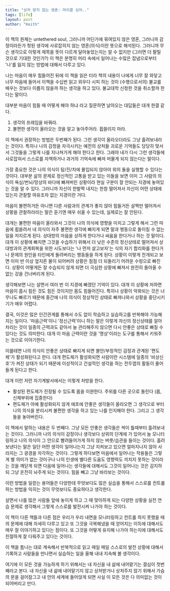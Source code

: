 ```yaml
---
title: "상처 받지 않는 영혼: 마이클 싱어.."
tags: [life]
layout: post
author: "Keith"
---
```


이 책의 원제는 untethered soul, 그러니까 어딘가에 묶여있지 않은 영혼, 그러니까 감정이라든가 헛된 생각에 사로잡히지 않는 영혼(의식)이란 뜻으로 해석된다. 그러니까 무슨 생각으로 이렇게 제목을 뜻이 다르게 달아놓았는지는 알 수 없지만 (그러면 더 팔릴 것으로 기대한 것인가?) 이 책은 분명히 머리 속에서 일어나는 수많은 잡념으로부터 '나'를 잃지 않는 방법에 대해서 다루고 있다.

나는 마음이 매우 힘들어진 뒤에 이 책을 읽은 터라 책의 내용이 나에게 너무 잘 와닿고 너무 마음에 들어서 이책을 수십번 읽고 외우다 시피 하는 것이 (수행으로서의) 불교를 배우는 것보다 이롭지 않을까 하는 생각을 하고 있다. 불교대학 신청한 것을 취소할까 한다는 말이다. 

대부분 마음이 힘들 때 어떻게 해야 하냐 라고 질문하면 날아오는 대답들은 대개 한결 같다.

1. 생각의 프레임을 바꿔라.
1. 불편한 생각이 올라오는 것을 알고 놓아주어라. 휩쓸리지 마라.

이 책에서 권장하는 방법은 두번째가 된다. 그런 생각이 올라오더라도 그냥 흘려보내라는 것이다. 특히나 나의 감정을 자극시키는 예전의 상처들 괴로운 기억들도 당당히 맞서서 그것들을 그렇게 나를 지나쳐가게 해야 한다고 한다. 그래야 내가 다시 그런 생각들에 사로잡혀서 스스로를 자책하거나 과거의 기억속에 빠져 머물게 되지 않는다는 말이다.

가장 중요한 것은 나의 의식이 탐/진/치에 몰입되지 않아야 위의 둘을 실행할 수 있다는 것이다. 대부분 삶의 문제로 정신적인 고통을 받고 있는 이들을 보면 이미 그 사람의 의식이 욕심/번뇌/망상의 바다에 빠져버린 상황이라 현실 구분이 잘 안되는 지경에 놓여있는 것을 알 수 있다. 그러니까 자신이 한발짝 내지는 한참 떨어져서 자신이 어떤 상태에 있는지 관찰할 여유조차 없는 지경이란 거다.

마음이 불편하거든 아니면 다른 사람과의 관계가 좋지 않아 힘들거든 살짝만 떨어져서 상황을 관찰하라라는 말은 듣기엔 매우 쉬울 수 있는데, 실제로는 잘 안된다.

대개는 불편한 마음이 올라와서 그것이 나의 의식에 영향을 미치고 그렇게 해서 그런 마음에 휩쓸려서 내 의식이 자주 불편한 생각에 빠지게 되면 말과 행동으로 돌이킬 수 없는 일을 저지르게 된다. 상대방의 마음을 상하게 한다거나 싸움을 한다거나 하는 것 말이다. 대개 이 상황에 빠지면 그것을 수습하기 위해서 더 낮은 수준의 정신상태로 떨어져서 상대방과의 관계회복을 위한 시도보다는 '나 먼저 살고보자'는 식의 자기 합리화를 한다거나 문제의 원인을 타인에게 돌려버리는 행동들을 하게 된다. 상황이 이렇게 전개되고 보면 이미 반 이상 엎지른 물이 되어버려 상황은 점점 더 되돌리기 어려운 수렁으로 빠진다. 상황이 어떻게든 잘 수습되지 않게 되면 더 극심한 상황에 빠져서 완전히 돌아올 수 없는 강을 건너버리게 된다.

생각해보면 나는 살면서 여러 번 이 지경에 빠졌던 기억이 있다. 대개 이 상황에 처하면 마음이 몹시 힘든 것도 힘든 것이지만 몸도 힘들어진다. 특히나 상황이 악화되는 것은 너무나도 빠르기 때문에 중간에 나의 의식이 정상적인 상태로 빠져나와서 상황을 중단시키기가 매우 어렵다. 

결국, 이것은 많은 인간관계를 통해서 수도 없이 학습하고 실습하고를 반복해야 가능해지는 일이다. '마음근력'이니 '정신근력'이니 하는 말은 이렇게 자신의 정신상태를 알아차리는 것이 일종의 근력과도 같아서 늘 관리해주지 않으면 다시 안좋은 상태로 빠질 수 있다는 것도 의미한다. 대개 이 마음 근력이란 것을 '명상'이라는 도구를 통해서 키워주는 것으로 이야기한다. 

이를테면 나의 의식이 안좋은 상태로 빠지게 되면 블안/부정적인 감정과 관계된 '편도체'가 활성화된다고 한다. 대개 편도체가 활성화되면 사람이란 시스템에 일종의 '비상신호'가 켜진 상태가 되기 때문에 이성적이고 건설적인 생각을 하는 전두엽의 활동이 줄어들게 된다고 한다.

대개 이런 저런 자기계발서에서는 이렇게 처방을 한다.

- 활성된 편도체가 진정될 수 있도록 몸을 이완한다. 주위를 다른 곳으로 돌린다 (몸, 신체부위에 집중한다)
- 편도체가 아예 활성화되지 않게 애초에 안좋은 생각들이 올라오면 그 생각으로 부터 나의 의식을 분리시켜 불편한 생각을 하고 있는 나를 인지해야 한다. 그리고 그 생각들을 놓아버린다.

이 책에서 말하는 내용은 두 번째다. 그냥 모든 안좋은 생각들은 싹이 틀때부터 흘려보내는 것이다. 그러니까 나의 의식이 감정이나 생각보다 상위의 단계에 가 있어서 늘 모니터링하고 나의 의식이 그 안으로 빨려들어가게 하지 않는 버릇/습관을 들이는 것이다. 흘려보낸다는 말은 일단 어떤 생각이 일어나는지 그냥 지켜보고 있으면 얼마지나지 않아 사라지는 그 광경을 자각하는 것이다. 그렇게 하다보면 마음에서 일어나는 작용들은 그렇게 별 의미가 없는 것이구나 나의 인생에 별다른 도움도 영향력도 끼치지 못하는 것이라는 것을 깨닫게 되면 다음에 일어나는 생각들에 대해서도 그것이 일어나는 것은 감지하되 그냥 온전히 놔주게 되는 것이다. 힘을 빼고 그냥 바라보는 것이다.

이런 방법을 일컫는 용어들은 다양한데 무엇보다도 많은 실습을 통해서 스스로를 컨트롤 하는 방법을 익히는 것이 무엇보다도 중요하다고 생각한다.

살면서 나를 많은 사람들 앞에 놓이게 하고 그 때 맞이하게 되는 다양한 상황을 실전 연습 문제로 생각해서 그렇게 스스로를 발전시켜 나가야 하는 것이다. 

이 책이 다른 책들과 다른 점은 우리가 우리 내면을 모니터링하고 컨트롤 하지 못했을 때의 문제에 대해 자세히 다루고 있고 또 그것을 극복해냈을 때 얻어지는 이득에 대해서도 매우 잘 이야기하고 있다는 점이다. 또 그것을 어떻게 유지해 나가야 하는지에 대해서도 친절하게 잘 다뤄주고 있다는 것이다. 

이 책을 틈나는 대로 계속해서 반복적으로 읽고 매일 매일 스스로의 발전 상황에 대해서 기록하고 사람들을 만나면서 실습하는 일을 올해 내내 지속해 볼 생각이다. 

여기에 이 모든 것을 가능하게 하기 위해서는 내 자신을 내 삶에 내어맡기는 결심이 첫번째라고 본다. 내 자신을 내 삶에 내어맡기지 않고 상처받거나 상처주지 않기 위해서 가슴의 문을 걸어잠그고 내 안의 세계에 들어앉게 되면 사실 이 모든 것은 다 의미없는 것이 되어버리고 만다.
